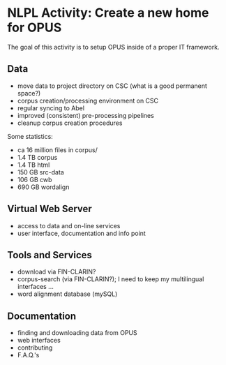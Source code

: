 # NLPL Activity: Create a new home for OPUS #

The goal of this activity is to setup OPUS inside of a proper IT framework.

## Data ##

* move data to project directory on CSC (what is a good permanent space?)
* corpus creation/processing environment on CSC
* regular syncing to Abel
* improved (consistent) pre-processing pipelines
* cleanup corpus creation procedures

Some statistics:

* ca 16 million files in corpus/
* 1.4 TB  corpus
* 1.4 TB  html
* 150 GB  src-data
* 106 GB  cwb
* 690 GB  wordalign


## Virtual Web Server ##

* access to data and on-line services
* user interface, documentation and info point

## Tools and Services ##

* download via FIN-CLARIN?
* corpus-search (via FIN-CLARIN?); I need to keep my multilingual interfaces ...
* word alignment database (mySQL)

## Documentation ##

* finding and downloading data from OPUS
* web interfaces
* contributing
* F.A.Q.'s